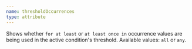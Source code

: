 ```yaml
---
name: thresholdOccurrences
type: attribute
---
```


Shows whether `for at least` or `at least once in` occurrence values are being used in the active condition's threshold. Available values: `all` or `any`.